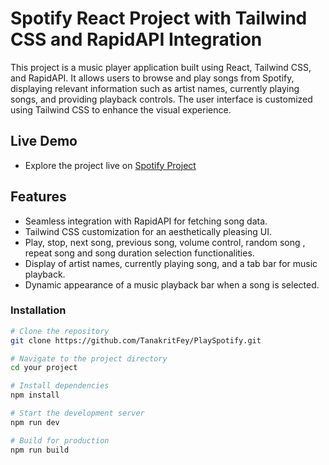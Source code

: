 # Spotify React Project with Tailwind CSS and RapidAPI Integration

This project is a music player application built using React, Tailwind CSS, and RapidAPI. It allows users to browse and play songs from Spotify, displaying relevant information such as artist names, currently playing songs, and providing playback controls. The user interface is customized using Tailwind CSS to enhance the visual experience.

## Live Demo
- Explore the project live on [Spotify Project](https://spotify-tanakrit.netlify.app/)

## Features

- Seamless integration with RapidAPI for fetching song data.
- Tailwind CSS customization for an aesthetically pleasing UI.
- Play, stop, next song, previous song, volume control, random song , repeat song and song duration selection functionalities.
- Display of artist names, currently playing song, and a tab bar for music playback.
- Dynamic appearance of a music playback bar when a song is selected.

### Installation

```bash
# Clone the repository
git clone https://github.com/TanakritFey/PlaySpotify.git

# Navigate to the project directory
cd your project

# Install dependencies
npm install

# Start the development server
npm run dev

# Build for production
npm run build
